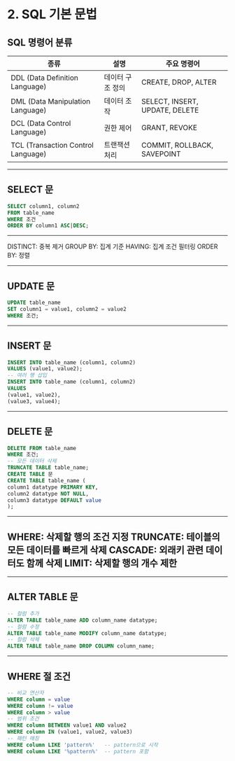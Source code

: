 # 2. SQL 기본 문법

##  SQL 명령어 분류

| 종류 | 설명 | 주요 명령어 |
|------|------|-------------|
| DDL (Data Definition Language) | 데이터 구조 정의 | CREATE, DROP, ALTER |
| DML (Data Manipulation Language) | 데이터 조작 | SELECT, INSERT, UPDATE, DELETE |
| DCL (Data Control Language) | 권한 제어 | GRANT, REVOKE |
| TCL (Transaction Control Language) | 트랜잭션 처리 | COMMIT, ROLLBACK, SAVEPOINT |

---

## SELECT 문

```sql
SELECT column1, column2
FROM table_name
WHERE 조건
ORDER BY column1 ASC|DESC;
```
---
DISTINCT: 중복 제거
GROUP BY: 집계 기준
HAVING: 집계 조건 필터링
ORDER BY: 정렬

---

## UPDATE 문

```sql
UPDATE table_name
SET column1 = value1, column2 = value2
WHERE 조건;
```
---
## INSERT 문
```sql
INSERT INTO table_name (column1, column2)
VALUES (value1, value2);
-- 여러 행 삽입
INSERT INTO table_name (column1, column2)
VALUES
(value1, value2),
(value3, value4);
```
---
## DELETE 문
```sql
DELETE FROM table_name
WHERE 조건;
-- 모든 데이터 삭제
TRUNCATE TABLE table_name;
CREATE TABLE 문
CREATE TABLE table_name (
column1 datatype PRIMARY KEY,
column2 datatype NOT NULL,
column3 datatype DEFAULT value
);
```
---
WHERE: 삭제할 행의 조건 지정
TRUNCATE: 테이블의 모든 데이터를 빠르게 삭제
CASCADE: 외래키 관련 데이터도 함께 삭제
LIMIT: 삭제할 행의 개수 제한
---
---
## ALTER TABLE 문
```sql
-- 컬럼 추가
ALTER TABLE table_name ADD column_name datatype;
-- 컬럼 수정
ALTER TABLE table_name MODIFY column_name datatype;
-- 컬럼 삭제
ALTER TABLE table_name DROP COLUMN column_name;
```
---

## WHERE 절 조건
```sql
-- 비교 연산자
WHERE column = value
WHERE column != value
WHERE column > value
-- 범위 조건
WHERE column BETWEEN value1 AND value2
WHERE column IN (value1, value2, value3)
-- 패턴 매칭
WHERE column LIKE 'pattern%'   -- pattern으로 시작
WHERE column LIKE '%pattern%'  -- pattern 포함
```
